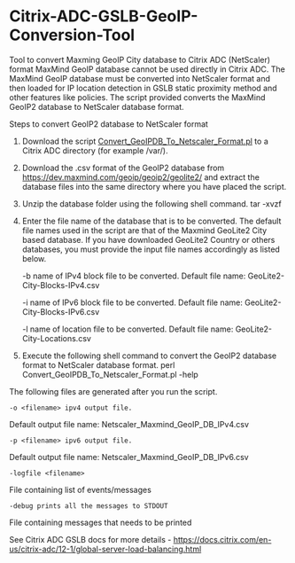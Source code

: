 # Citrix-ADC-GSLB-GeoIP-Conversion-Tool
Tool to convert Maxming GeoIP City database to Citrix ADC (NetScaler) format
MaxMind GeoIP database cannot be used directly in Citrix ADC. The MaxMind GeoIP database must be converted into NetScaler format and then loaded for IP location detection in GSLB static proximity method and other features like policies.
The script provided converts the MaxMind GeoIP2 database to NetScaler database format.

Steps to convert GeoIP2 database to NetScaler format
1.	Download the script [Convert_GeoIPDB_To_Netscaler_Format.pl](https://github.com/pankajharnandka/Citrix-ADC-GSLB-GeoIP-Conversion-Tool/blob/master/Convert_GeoIPDB_To_Netscaler_Format_WithContinent.pl) to a Citrix ADC directory (for example /var/).

2.	Download the .csv format of the GeoIP2 database from https://dev.maxmind.com/geoip/geoip2/geolite2/ and extract the database files into the same directory where you have placed the script.

3.	Unzip the database folder using the following shell command.
tar -xvzf 

4.	Enter  the file name of the database that is to be converted.
The default file names used in the script are that of the Maxmind GeoLite2 City based database.  If you have downloaded GeoLite2 Country or others databases, you must provide the input file names accordingly as listed below.

	-b <filename> name of IPv4 block file to be converted. 
Default file name: GeoLite2-City-Blocks-IPv4.csv

	-i <filename> name of IPv6 block file to be converted. 
Default file name: GeoLite2-City-Blocks-IPv6.csv

	-l <filename> name of location file to be converted. 
Default file name: GeoLite2-City-Locations.csv


5.	Execute  the following shell command to convert the GeoIP2 database format to NetScaler database format.
perl Convert_GeoIPDB_To_Netscaler_Format.pl -help 

The following files are generated after you run the script.

	-o <filename> ipv4 output file. 
Default output file name: Netscaler_Maxmind_GeoIP_DB_IPv4.csv

	-p <filename> ipv6 output file. 
Default output file name: Netscaler_Maxmind_GeoIP_DB_IPv6.csv

	-logfile <filename>
File containing list of events/messages

	-debug prints all the messages to STDOUT
File containing messages that needs to be printed

See Citrix ADC GSLB docs for more details - https://docs.citrix.com/en-us/citrix-adc/12-1/global-server-load-balancing.html
